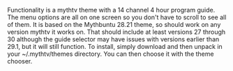 Functionality is a mythtv theme with a 14 channel 4 hour program guide.
The menu options are all on one screen so you don't have to scroll to see all of them.
It is based on the Mythbuntu 28.21 theme, so should work on any version mythtv it works on.
That should include at least versions 27 through 30 although the guide selector may have
issues with versions earlier than 29.1, but it will still function.
To install, simply download and then unpack in your ~/.mythtv/themes directory.
You can then choose it with the theme chooser.

